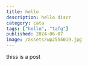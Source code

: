 ```yaml
---
title: hello
description: hello discr
category: cata
tags: ["hello", "tafg"]
published: 2024-06-07
image: /assets/wp2555019.jpg
---
```

thiss is a post